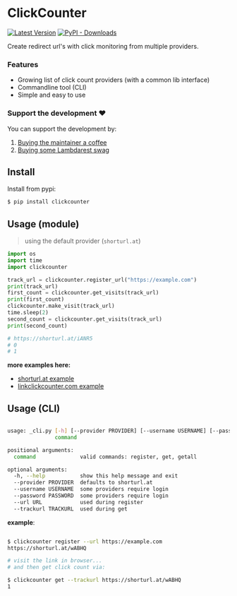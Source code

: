 # ClickCounter

[![Latest Version](https://img.shields.io/pypi/v/clickcounter.svg)](https://pypi.python.org/pypi/clickcounter) [![PyPI - Downloads](https://img.shields.io/pypi/dm/clickcounter?label=pypi%20downloads)](https://pypistats.org/packages/clickcounter)

Create redirect url's with click monitoring from multiple providers.


### Features

* Growing list of click count providers (with a common lib interface)
* Commandline tool (CLI)
* Simple and easy to use

### Support the development ❤️

You can support the development by:

1. [Buying the maintainer a coffee](https://buymeacoffee.com/sloev)
2. [Buying some Lambdarest swag](https://www.redbubble.com/i/mug/Lambdarest-by-sloev/73793554.9Q0AD)

## Install

Install from pypi:

```bash
$ pip install clickcounter
```

## Usage (module)

> using the default provider (`shorturl.at`)

```python
import os
import time
import clickcounter

track_url = clickcounter.register_url("https://example.com")
print(track_url)
first_count = clickcounter.get_visits(track_url)
print(first_count)
clickcounter.make_visit(track_url)
time.sleep(2)
second_count = clickcounter.get_visits(track_url)
print(second_count)

# https://shorturl.at/iANR5
# 0
# 1
```

**more examples here:**

* [shorturl.at example](https://github.com/sloev/clickcounter/examples/shorturl_at.py)
* [linkclickcounter.com example](https://github.com/sloev/clickcounter/examples/linkclickcounter_com.py)


## Usage (CLI)

```bash

usage: _cli.py [-h] [--provider PROVIDER] [--username USERNAME] [--password PASSWORD] [--url URL] [--trackurl TRACKURL]
               command

positional arguments:
  command              valid commands: register, get, getall

optional arguments:
  -h, --help           show this help message and exit
  --provider PROVIDER  defaults to shorturl.at
  --username USERNAME  some providers require login
  --password PASSWORD  some providers require login
  --url URL            used during register
  --trackurl TRACKURL  used during get
```

**example**: 

```bash

$ clickcounter register --url https://example.com
https://shorturl.at/wABHQ

# visit the link in browser...
# and then get click count via:

$ clickcounter get --trackurl https://shorturl.at/wABHQ
1
```